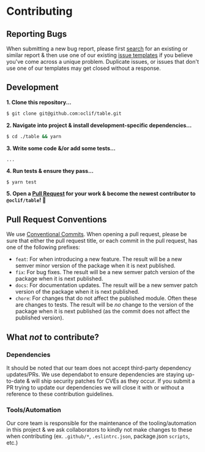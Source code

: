 # Contributing

## Reporting Bugs

When submitting a new bug report, please first [search](https://github.com/oclif/table/issues) for an existing or similar report & then use one of our existing [issue templates](https://github.com/oclif/table/issues/new/choose) if you believe you've come across a unique problem. Duplicate issues, or issues that don't use one of our templates may get closed without a response.

## Development

**1. Clone this repository...**

```bash
$ git clone git@github.com:oclif/table.git
```

**2. Navigate into project & install development-specific dependencies...**

```bash
$ cd ./table && yarn
```

**3. Write some code &/or add some tests...**

```bash
...
```

**4. Run tests & ensure they pass...**

```
$ yarn test
```

**5. Open a [Pull Request](https://github.com/oclif/table/pulls) for your work & become the newest contributor to `@oclif/table`! 🎉**

## Pull Request Conventions

We use [Conventional Commits](https://www.conventionalcommits.org/en/v1.0.0/). When opening a pull request, please be sure that either the pull request title, or each commit in the pull request, has one of the following prefixes:

- `feat`: For when introducing a new feature. The result will be a new semver minor version of the package when it is next published.
- `fix`: For bug fixes. The result will be a new semver patch version of the package when it is next published.
- `docs`: For documentation updates. The result will be a new semver patch version of the package when it is next published.
- `chore`: For changes that do not affect the published module. Often these are changes to tests. The result will be _no_ change to the version of the package when it is next published (as the commit does not affect the published version).

## What _not_ to contribute?

### Dependencies

It should be noted that our team does not accept third-party dependency updates/PRs. We use dependabot to ensure dependencies are staying up-to-date & will ship security patches for CVEs as they occur. If you submit a PR trying to update our dependencies we will close it with or without a reference to these contribution guidelines.

### Tools/Automation

Our core team is responsible for the maintenance of the tooling/automation in this project & we ask collaborators to kindly not make changes to these when contributing (ex. `.github/*`, `.eslintrc.json`, package.json `scripts`, etc.)
